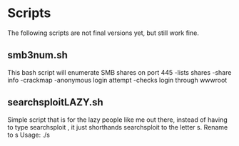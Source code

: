 # Scripts
   
The following scripts are not final versions yet, but still work fine.
  
## smb3num.sh
This bash script will enumerate SMB shares on port 445
-lists shares
-share info
-crackmap
-anonymous login attempt
-checks login through wwwroot
   
## searchsploitLAZY.sh
Simple script that is for the lazy people like me out there, instead of having to type searchsploit <service> <version>, it just shorthands searchsploit to the letter s.
Rename to s
Usage: ./s <service> <version>
